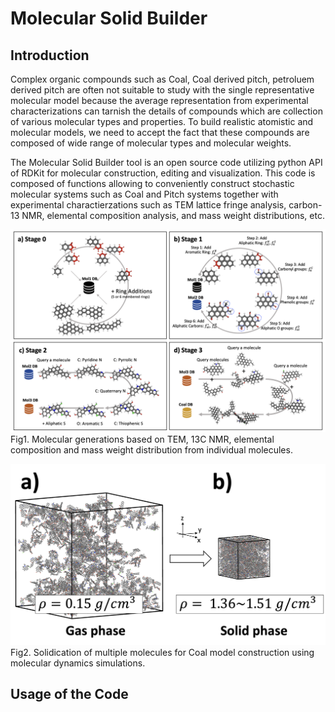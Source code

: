 # Molecular Solid Builder


## Introduction

Complex organic compounds such as Coal, Coal derived pitch, petroluem derived pitch are often not suitable to study with the single representative molecular model because the average representation from experimental characterizations can tarnish the details of compounds which are collection of various molecular types and properties. To build realistic atomistic and molecular models, we need to accept the fact that these compounds are composed of wide range of molecular types and molecular weights.

The Molecular Solid Builder tool is an open source code utilizing python API of RDKit for molecular construction, editing and visualization. This code is composed of functions allowing to conveniently construct stochastic molecular systems such as Coal and Pitch systems together with experimental charactierzations such as TEM lattice fringe analysis, carbon-13 NMR, elemental composition analysis, and mass weight distributions, etc.


![plot](./Figures/Fig1_Molecular_Construction_Stages.png)
Fig1. Molecular generations based on TEM, 13C NMR, elemental composition and mass weight distribution from individual molecules.

![plot](./Figures/Fig2_Solidification_Coal.png)
Fig2. Solidication of multiple molecules for Coal model construction using molecular dynamics simulations.

## Usage of the Code
